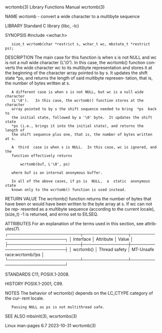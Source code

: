 wcrtomb(3)                 Library Functions Manual                 wcrtomb(3)

NAME
       wcrtomb - convert a wide character to a multibyte sequence

LIBRARY
       Standard C library (libc, -lc)

SYNOPSIS
       #include <wchar.h>

       size_t wcrtomb(char *restrict s, wchar_t wc, mbstate_t *restrict ps);

DESCRIPTION
       The  main  case for this function is when s is not NULL and wc is not a
       null wide character (L'\0').  In this case, the wcrtomb() function con‐
       verts the wide character wc to its multibyte representation and  stores
       it at the beginning of the character array pointed to by s.  It updates
       the shift state *ps, and returns the length of said multibyte represen‐
       tation, that is, the number of bytes written at s.

       A different case is when s is not NULL, but wc is a null wide character
       (L'\0').   In this case, the wcrtomb() function stores at the character
       array pointed to by s the shift sequence needed to bring  *ps  back  to
       the initial state, followed by a '\0' byte.  It updates the shift state
       *ps (i.e., brings it into the initial state), and returns the length of
       the shift sequence plus one, that is, the number of bytes written at s.

       A  third  case is when s is NULL.  In this case, wc is ignored, and the
       function effectively returns

           wcrtomb(buf, L'\0', ps)

       where buf is an internal anonymous buffer.

       In all of the above cases, if ps is  NULL,  a  static  anonymous  state
       known only to the wcrtomb() function is used instead.

RETURN VALUE
       The  wcrtomb()  function  returns the number of bytes that have been or
       would have been written to the byte array at s.  If wc can not be  rep‐
       resented  as  a  multibyte  sequence (according to the current locale),
       (size_t) -1 is returned, and errno set to EILSEQ.

ATTRIBUTES
       For an explanation of the terms  used  in  this  section,  see  attrib‐
       utes(7).
       ┌────────────────────────┬───────────────┬────────────────────────────┐
       │ Interface              │ Attribute     │ Value                      │
       ├────────────────────────┼───────────────┼────────────────────────────┤
       │ wcrtomb()              │ Thread safety │ MT-Unsafe race:wcrtomb/!ps │
       └────────────────────────┴───────────────┴────────────────────────────┘

STANDARDS
       C11, POSIX.1-2008.

HISTORY
       POSIX.1-2001, C99.

NOTES
       The  behavior of wcrtomb() depends on the LC_CTYPE category of the cur‐
       rent locale.

       Passing NULL as ps is not multithread safe.

SEE ALSO
       mbsinit(3), wcsrtombs(3)

Linux man-pages 6.7               2023-10-31                        wcrtomb(3)
